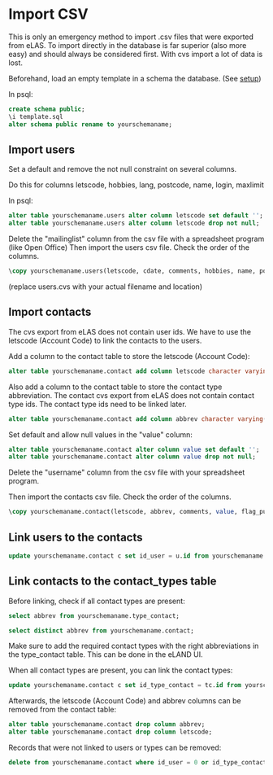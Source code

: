 # Import CSV

This is only an emergency method to import .csv files that were exported from eLAS.
To import directly in the database is far superior (also more easy) and should always be considered
first. With cvs import a lot of data is lost.

Beforehand, load an empty template in a schema the database. (See [setup](https://github.com/eeemarv/eland/setup/full_schema_30000.sql))

In psql:

```sql
create schema public;
\i template.sql
alter schema public rename to yourschemaname;
```

## Import users

Set a default and remove the not null constraint on several columns.

Do this for columns letscode, hobbies, lang, postcode, name, login, maxlimit

In psql:

```sql
alter table yourschemaname.users alter column letscode set default '';
alter table yourschemaname.users alter column letscode drop not null;
```

Delete the "mailinglist" column from the csv file with a spreadsheet program (like Open Office)
Then import the users csv file.
Check the order of the columns.

```sql
\copy yourschemaname.users(letscode, cdate, comments, hobbies, name, postcode, login, password, accountrole, status, lastlogin, minlimit, fullname, admincomment, adate) from 'users.csv' delimiter ',' csv header;
```

(replace users.cvs with your actual filename and location)

## Import contacts

The cvs export from eLAS does not contain user ids.
We have to use the letscode (Account Code) to link the contacts to the users.

Add a column to the contact table to store the letscode (Account Code):

```sql
alter table yourschemaname.contact add column letscode character varying(20) default '';
```

Also add a column to the contact table to store the contact type abbreviation.
The contact cvs export from eLAS does not contain contact type ids.
The contact type ids need to be linked later.

```sql
alter table yourschemaname.contact add column abbrev character varying(20) default '';
```

Set default and allow null values in the "value" column:

```sql
alter table yourschemaname.contact alter column value set default '';
alter table yourschemaname.contact alter column value drop not null;
```

Delete the "username" column from the csv file with your spreadsheet program.

Then import the contacts csv file.
Check the order of the columns.

```sql
\copy yourschemaname.contact(letscode, abbrev, comments, value, flag_public) from 'contacts.csv' delimiter ',' csv header;
```

## Link users to the contacts

```sql
update yourschemaname.contact c set id_user = u.id from yourschemaname.users u where u.letscode = c.letscode;
```

## Link contacts to the contact_types table

Before linking, check if all contact types are present:

```sql
select abbrev from yourschemaname.type_contact;
```

```sql
select distinct abbrev from yourschemaname.contact;
```

Make sure to add the required contact types with the right abbreviations in the type_contact table.
This can be done in the eLAND UI.

When all contact types are present, you can link the contact types:

```sql
update yourschemaname.contact c set id_type_contact = tc.id from yourschemaname.type_contact tc where c.abbrev = tc.abbrev;
```

Afterwards, the letscode (Account Code) and abbrev columns can be removed from the contact table:

```sql
alter table yourschemaname.contact drop column abbrev;
alter table yourschemaname.contact drop column letscode;
```

Records that were not linked to users or types can be removed:

```sql
delete from yourschemaname.contact where id_user = 0 or id_type_contact = 0;
```
